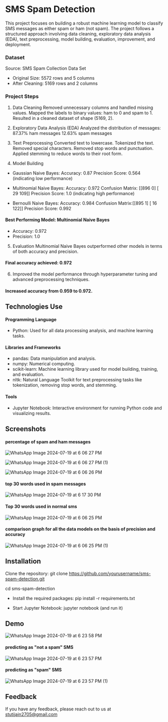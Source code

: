# SMS Spam Detection

This project focuses on building a robust machine learning model to classify SMS messages as either spam or ham (not spam). The project follows a structured approach involving data cleaning, exploratory data analysis (EDA), text preprocessing, model building, evaluation, improvement, and deployment.

### Dataset
Source: SMS Spam Collection Data Set
- Original Size: 5572 rows and 5 columns
- After Cleaning: 5169 rows and 2 columns

### Project Steps
1. Data Cleaning
Removed unnecessary columns and handled missing values.
Mapped the labels to binary values: ham to 0 and spam to 1.
Resulted in a cleaned dataset of shape (5169, 2).
2. Exploratory Data Analysis (EDA)
Analyzed the distribution of messages:
87.37% ham messages
12.63% spam messages
3. Text Preprocessing
Converted text to lowercase.
Tokenized the text.
Removed special characters.
Removed stop words and punctuation.
Applied stemming to reduce words to their root form.

4. Model Building

- Gaussian Naive Bayes:
Accuracy: 0.87
Precision Score: 0.564 (indicating low performance)


- Multinomial Naive Bayes:
Accuracy: 0.972
Confusion Matrix:
[[896   0]
 [ 29 109]]
Precision Score: 1.0 (indicating high performance)

- Bernoulli Naive Bayes:
Accuracy: 0.984
Confusion Matrix:[[895   1]
 [ 16 122]]
Precision Score: 0.992

#### Best Performing Model: Multinomial Naive Bayes
- Accuracy: 0.972
- Precision: 1.0

5. Evaluation
Multinomial Naive Bayes outperformed other models in terms of both accuracy and precision.
#### Final accuracy achieved: 0.972
6. Improved the model performance through hyperparameter tuning and advanced preprocessing techniques.
#### Increased accuracy from 0.959 to 0.972.





## Technologies Use
#### Programming Language
- Python: Used for all data processing  analysis, and machine learning tasks.
#### Libraries and Frameworks
- pandas: Data manipulation and analysis.
- numpy: Numerical computing.
- scikit-learn: Machine learning library used for model building, training, and evaluation.
- nltk: Natural Language Toolkit for text preprocessing tasks like tokenization, removing stop words, and stemming.

#### Tools
- Jupyter Notebook: Interactive environment for running Python code and visualizing results.

## Screenshots
#### percentage of spam and ham messages
![WhatsApp Image 2024-07-19 at 6 06 27 PM](https://github.com/user-attachments/assets/80b0f2aa-dddd-4167-a7ee-6afb40f8d603)

![WhatsApp Image 2024-07-19 at 6 06 27 PM (1)](https://github.com/user-attachments/assets/05f9e45e-bd8e-49eb-9304-de2d42bbc2e1)


![WhatsApp Image 2024-07-19 at 6 06 26 PM](https://github.com/user-attachments/assets/a2a8a2cf-0fbe-4f07-a24f-0b1efb1901c0)

#### top 30 words used in spam messages
![WhatsApp Image 2024-07-19 at 6 17 30 PM](https://github.com/user-attachments/assets/b9724b89-5f96-4b47-a0bf-d5ad7e9f99c1)


#### Top 30 words used in normal sms
![WhatsApp Image 2024-07-19 at 6 06 25 PM](https://github.com/user-attachments/assets/561c0d3c-6b33-40d9-9f8a-3ca58be81c87)

#### comparison graph for all the data models on the basis of precision and accuracy
![WhatsApp Image 2024-07-19 at 6 06 25 PM (1)](https://github.com/user-attachments/assets/f73c45a9-7146-48ac-9684-72eb0192e426)



## Installation

  Clone the repository:
  git clone https://github.com/yourusername/sms-spam-detection.git


  cd sms-spam-detection

- Install the required packages:
  pip install -r requirements.txt

- Start Jupyter Notebook:
  jupyter notebook (and run it)

## Demo

![WhatsApp Image 2024-07-19 at 6 23 58 PM](https://github.com/user-attachments/assets/ad20a757-6ff8-43d4-a391-648182f888d0)
#### predicting as "not a spam" SMS
![WhatsApp Image 2024-07-19 at 6 23 57 PM](https://github.com/user-attachments/assets/703c2c7f-ed72-48aa-af63-dcf66de8688b)
#### predicting as "spam" SMS
![WhatsApp Image 2024-07-19 at 6 23 57 PM (1)](https://github.com/user-attachments/assets/f7de3ae1-5511-416d-b3a1-f192fe7f87a4)



    

## Feedback

If you have any feedback, please reach out to us at stutijain2705@gmail.com

